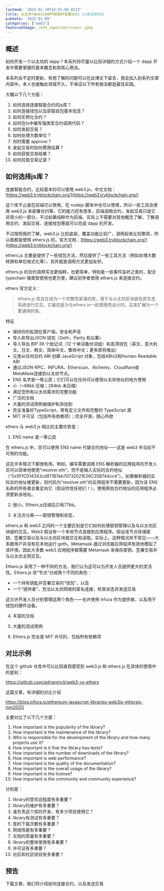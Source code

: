 ```yaml
---
lastmod: '2022-01-10T16:55:06.811Z'
title: 以太坊(Web3)DAPP前端开发要点#1 js库选择对比
pubdate: '2022-01-09'
categories: ["web3"]
featuredImage: /eth_important/cover.jpeg
---
```



## 概述

如何开发一个以太坊的 dapp？本系列将尽量以比较详细的方式介绍一个 dapp 开发中需要掌握的基本概念和其核心用法。

本系列会不定时更新，有想了解的问题可以在此博文下留言，我会加入到系列文章内容中。本人也接触此领域不久，不保证以下所有做法都是最佳实践。


大概以下几个方面：
1. 如何选择连接智能合约的js库？ 
1. 如何连接钱包以及获取钱包基本信息？
2. 如何实例化合约？
3. 如何在ts中编写强类型合约调用代码？
4. 如何发起交易？
5. 如何处理大数单位？
6. 何时需要 approve？
7. 发起交易时如何费用估算？
8. 如何获取交易结果？
9. 如何拉取交易记录？



## 如何选择js库？

连接智能合约，比较基本的可以使用 web3.js，中文文档：[https://web3.tryblockchain.org/](https://web3.tryblockchain.org/)

这个库不止是在前端可以使用，在 nodejs 脚本中也可以使用，所以一些工具会使用 web3.js 来部署合约等，它的能力还有很多，前端调用合约，发起交易只是它非常小的一部分，不过如果纯粹作为前端，实际上不需要对其他概念了解，了解调用合约、发起交易、连接钱包等就可以完成 dapp 的开发。

不过按照我的了解，web3.js 比较底层，覆盖功能比较广，调用起来比较繁琐，所以我都是使用 ethers.js 的，官方文档：[https://web3.tryblockchain.org/](https://web3.tryblockchain.org/)

ethers.js 主要是提供了一些钱包方法，然后提供了一些工具方法（例如处理大数转换和单位格式化等），另外就是调用方式更加友好。

ethers.js 的合约调用写法更纯粹，也更简单，特别是一些事件监听之类的，配合 typechain 强类型使用也更方便，建议初学者使用 ethers.js 来连接合约。

ethers 官方定义：

> ethers.js 库旨在成为一个完整而紧凑的库，用于与以太坊区块链及其生态系统进行交互。它最初是为与ethers.io一起使用而设计的，后来扩展为一个更通用的库。

特征

- 保持你的私钥在客户端，安全和声音
- 导入和导出JSON 钱包（Geth、Parity 和众筹）
- 导入导出 BIP 39 个助记词（12 个单词备份词组）和高清钱包（英文、意大利文、日文、韩文、简体中文、繁体中文；更多即将推出）
- 元类从任何合约 ABI 创建 JavaScript 对象，包括ABIv2和Human-Readable ABI
- 通过JSON-RPC、INFURA、Etherscan、Alchemy、Cloudflare或MetaMask连接到以太坊节点。
- ENS 名字是一等公民；它们可以在任何可以使用以太坊地址的地方使用
- 小（~88kb 压缩；284kb 未压缩）
- 满足您所有以太坊需求的完整功能
- 广泛的文档
- 大量的测试用例被维护和添加到
- 完全准备好TypeScript，带有定义文件和完整的 TypeScript 源
- MIT 许可证（包括所有依赖项）；完全开源，随心所欲

ethers 与 web3.js 相比的主要优势是：

1. ENS name 是一等公民

在 ethers.js 中，您可以使用 ENS name 代替合约地址——这是 web3 中当前不可用的功能。

这在许多情况下都很有用。例如，编写需要调用 ENS 解析器的应用程序的开发人员可以简单地使用“resolver.eth”，而不是输入实际的合约地址（“0x5FfC014343cd971B7eb70732021E26C35B744cc4”）。如果解析器的实际合约地址被更新，则代码为“resolver.eth”的应用程序不需要更新，因为该 ENS 名称的所有者会重定向它（假设你信任他们！）。使用原始合约地址的应用程序必须更新该地址。

2. 很小。Ethers.js压缩后只有77kb。

3. 关注点分离——密钥管理和状态，

ethers.js 和 web3 之间的一个主要区别是它们如何处理密钥管理以及与以太坊区块链的交互。Web3 假设有一个本地节点连接到应用程序。假设该节点存储密钥、签署交易以及与以太坊区块链交互和读取。实际上，这种情况并不常见——大多数用户并没有在本地运行 geth。Metamask 通过浏览器应用程序有效地模拟了该环境，因此大多数 web3 应用程序都需要 Metamask 来保存密钥、签署交易并与以太坊主网交互。

Ethers.js 采用了一种不同的方法，我们认为这可以为开发人员提供更大的灵活性。Ethers.js 将“节点”分成两个不同的角色：
- 一个持有钥匙并签署交易的“钱包”，以及
- 一个“提供者”，充当以太坊网络的匿名连接，检查状态并发送交易

这允许开发人员分别管理这两个角色——也许使用 Infura 作为提供者，以及用于钱包的硬件设备。

4. 丰富的文档

5. 大量的测试用例

6. Ethers.js 完全是 MIT 许可的，包括所有依赖项

## 对比示例

在这个 github 仓库中可以比较直观感受到 web3.js 和 ethers.js 在具体的使用中的差别：

https://github.com/adrianmcli/web3-vs-ethers

这篇文章，有详细的对比介绍

https://blog.infura.io/ethereum-javascript-libraries-web3js-ethersjs-nov2021/

主要对比了以下几个方面：

1. How important is the popularity of the library?
2. How important is the maintenance of the library?
3. Who is responsible for the development of the library and how many projects use it?
4. How important is it that the library has tests?
5. How important is the number of downloads of the library?
6. How important is web performance?
7. How important is the quality of the documentation?
8. How important is the overall usage of the library?
9. How important is the license?
10. How important is the community and community experience?

分别是：

1. library的受欢迎程度有多重要？
2. library的维护有多重要？
3.  谁负责这个库的开发，有多少项目使用它？
4. library有测试有多重要？
5.  库的下载次数有多重要？
6.  网络性能有多重要？
7.  文档的质量有多重要？
8. library的整体使用有多重要？
9.  许可证有多重要？
10.  社区和社区经验有多重要？

## 预告

下篇文章，我们将介绍如何连接合约，以及发送交易